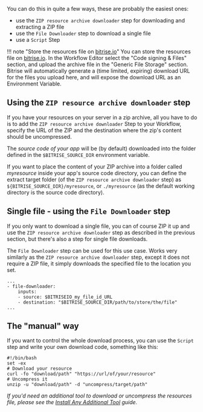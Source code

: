 <p>You can do this in quite a few ways, these are probably the easiest ones:</p>
<ul>
<li>use the <code>ZIP resource archive downloader</code> step for downloading and extracting a ZIP file</li>
<li>use the <code>File Downloader</code> step to download a single file</li>
<li>use a <code>Script</code> Step</li>
</ul>
<p>!!! note &quot;Store the resources file on <a href="https://www.bitrise.io">bitrise.io</a>&quot;
You can store the resources file on <a href="https://www.bitrise.io">bitrise.io</a>.
In the Workflow Editor select the &quot;Code signing &amp; Files&quot; section,
and upload the archive file in the &quot;Generic File Storage&quot; section.
Bitrise will automatically generate a (time limited, expiring) download URL
for the files you upload here, and will expose the download URL
as an Environment Variable.</p>
<h2>Using the <code>ZIP resource archive downloader</code> step</h2>
<p>If you have your resources on your server in a zip archive, all you have to do
is to add the <code>ZIP resource archive downloader</code> Step to your Workflow,
specify the URL of the ZIP and the destination where the zip's content should be uncompressed.</p>
<p>The <em>source code of your app</em> will be (by default) downloaded into the folder
defined in the <code>$BITRISE_SOURCE_DIR</code> environment variable.</p>
<p>If you want to place the content of your ZIP archive into a folder called <em>myresource</em>
inside your app's source code directory, you can define the extract target folder
(of the <code>ZIP resource archive downloader</code> step) as <code>${BITRISE_SOURCE_DIR}/myresource</code>,
or <code>./myresource</code> (as the default working directory is the source code directory).</p>
<h2>Single file - using the <code>File Downloader</code> step</h2>
<p>If you only want to download a single file, you can of course ZIP it up and
use the <code>ZIP resource archive downloader</code> step as described in the previous section,
but there's also a step for single file downloads.</p>
<p>The <code>File Downloader</code> step can be used for this use case. Works very similarly as the
<code>ZIP resource archive downloader</code> step, except it does not require a ZIP file,
it simply downloads the specified file to the location you set.</p>
<pre><code>...
- file-downloader:
    inputs:
    - source: $BITRISEIO_my_file_id_URL
    - destination: &quot;$BITRISE_SOURCE_DIR/path/to/store/the/file&quot;
...
</code></pre>
<h2>The &quot;manual&quot; way</h2>
<p>If you want to control the whole download process, you can use the <code>Script</code> step
and write your own download code, something like this:</p>
<pre><code>#!/bin/bash
set -ex
# Download your resource
curl -fo &quot;download/path&quot; &quot;https://url/of/your/resource&quot;
# Uncompress it
unzip -u &quot;download/path&quot; -d &quot;uncompress/target/path&quot;
</code></pre>
<p><em>If you'd need an additional tool to download or uncompress the resources file,
please see the <a href="/tips-and-tricks/install-additional-tools/">Install Any Additional Tool</a> guide.</em></p>
